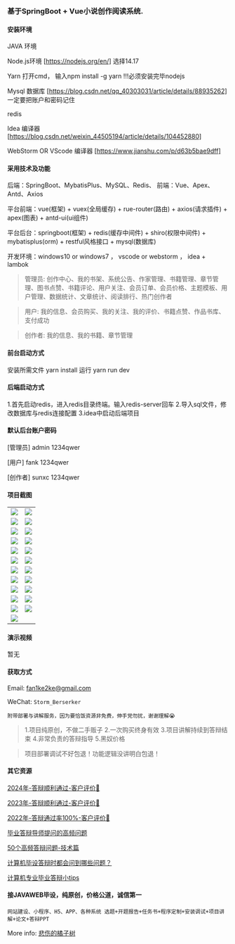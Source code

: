 ### 基于SpringBoot + Vue小说创作阅读系统.

#### 安装环境

JAVA 环境 

Node.js环境 [https://nodejs.org/en/] 选择14.17

Yarn 打开cmd， 输入npm install -g yarn !!!必须安装完毕nodejs

Mysql 数据库 [https://blog.csdn.net/qq_40303031/article/details/88935262] 一定要把账户和密码记住

redis

Idea 编译器 [https://blog.csdn.net/weixin_44505194/article/details/104452880]

WebStorm OR VScode 编译器 [https://www.jianshu.com/p/d63b5bae9dff]

#### 采用技术及功能

后端：SpringBoot、MybatisPlus、MySQL、Redis、
前端：Vue、Apex、Antd、Axios

平台前端：vue(框架) + vuex(全局缓存) + rue-router(路由) + axios(请求插件) + apex(图表)  + antd-ui(ui组件)

平台后台：springboot(框架) + redis(缓存中间件) + shiro(权限中间件) + mybatisplus(orm) + restful风格接口 + mysql(数据库)

开发环境：windows10 or windows7 ， vscode or webstorm ， idea + lambok


> 管理员: 创作中心、我的书架、系统公告、作家管理、书籍管理、章节管理、图书点赞、书籍评论、用户关注、会员订单、会员价格、主题模板、用户管理、数据统计、文章统计、阅读排行、热门创作者

> 用户: 我的信息、会员购买、我的关注、我的评价、书籍点赞、作品书库、支付成功

> 创作者: 我的信息、我的书籍、章节管理



#### 前台启动方式
安装所需文件 yarn install 
运行 yarn run dev

#### 后端启动方式

1.首先启动redis，进入redis目录终端。输入redis-server回车
2.导入sql文件，修改数据库与redis连接配置
3.idea中启动后端项目

#### 默认后台账户密码
[管理员]
admin
1234qwer

[用户]
fank
1234qwer

[创作者]
sunxc
1234qwer


#### 项目截图

|  |  |
|---------------------|---------------------|
|![](https://fank-bucket-oss.oss-cn-beijing.aliyuncs.com/img/1716713254017.png) | ![](https://fank-bucket-oss.oss-cn-beijing.aliyuncs.com/img/1716713438672.png) |
|![](https://fank-bucket-oss.oss-cn-beijing.aliyuncs.com/img/1716713228264.png) | ![](https://fank-bucket-oss.oss-cn-beijing.aliyuncs.com/img/1716713418100.png) |
|![](https://fank-bucket-oss.oss-cn-beijing.aliyuncs.com/img/1716713209726.png) | ![](https://fank-bucket-oss.oss-cn-beijing.aliyuncs.com/img/1716713370545.png) |
|![](https://fank-bucket-oss.oss-cn-beijing.aliyuncs.com/img/1716713191236.png) | ![](https://fank-bucket-oss.oss-cn-beijing.aliyuncs.com/img/1716713361539.png) |
|![](https://fank-bucket-oss.oss-cn-beijing.aliyuncs.com/img/1716713177495.png) | ![](https://fank-bucket-oss.oss-cn-beijing.aliyuncs.com/img/1716713348898.png) |
|![](https://fank-bucket-oss.oss-cn-beijing.aliyuncs.com/img/1716713154162.png) | ![](https://fank-bucket-oss.oss-cn-beijing.aliyuncs.com/img/1716713335091.png) |
|![](https://fank-bucket-oss.oss-cn-beijing.aliyuncs.com/img/1716712989080.png) | ![](https://fank-bucket-oss.oss-cn-beijing.aliyuncs.com/img/1716713322062.png) |
|![](https://fank-bucket-oss.oss-cn-beijing.aliyuncs.com/img/1716713524981.png) | ![](https://fank-bucket-oss.oss-cn-beijing.aliyuncs.com/img/1716713308555.png) |
|![](https://fank-bucket-oss.oss-cn-beijing.aliyuncs.com/img/1716713511012.png) | ![](https://fank-bucket-oss.oss-cn-beijing.aliyuncs.com/img/1716713290464.png) |
|![](https://fank-bucket-oss.oss-cn-beijing.aliyuncs.com/img/1716713481538.png) | ![](https://fank-bucket-oss.oss-cn-beijing.aliyuncs.com/img/1716713280003.png) |
|![](https://fank-bucket-oss.oss-cn-beijing.aliyuncs.com/img/1716713471599.png) | ![](https://fank-bucket-oss.oss-cn-beijing.aliyuncs.com/img/1716713271319.png) |
| ![](https://fank-bucket-oss.oss-cn-beijing.aliyuncs.com/work/936e9baf53eb9a217af4f89c616dc19.png) |

#### 演示视频

暂无

#### 获取方式

Email: fan1ke2ke@gmail.com

WeChat: `Storm_Berserker`

`附带部署与讲解服务，因为要恰饭资源非免费，伸手党勿扰，谢谢理解😭`

> 1.项目纯原创，不做二手贩子 2.一次购买终身有效 3.项目讲解持续到答辩结束 4.非常负责的答辩指导 5.黑奴价格

> 项目部署调试不好包退！功能逻辑没讲明白包退！

#### 其它资源

[2024年-答辩顺利通过-客户评价👻](https://berserker287.github.io/2024/06/06/2024%E5%B9%B4%E7%AD%94%E8%BE%A9%E9%A1%BA%E5%88%A9%E9%80%9A%E8%BF%87/)

[2023年-答辩顺利通过-客户评价🐢](https://berserker287.github.io/2023/06/14/2023%E5%B9%B4%E7%AD%94%E8%BE%A9%E9%A1%BA%E5%88%A9%E9%80%9A%E8%BF%87/)

[2022年-答辩通过率100%-客户评价🐣](https://berserker287.github.io/2022/05/25/%E9%A1%B9%E7%9B%AE%E4%BA%A4%E6%98%93%E8%AE%B0%E5%BD%95/)

[毕业答辩导师提问的高频问题](https://berserker287.github.io/2023/06/13/%E6%AF%95%E4%B8%9A%E7%AD%94%E8%BE%A9%E5%AF%BC%E5%B8%88%E6%8F%90%E9%97%AE%E7%9A%84%E9%AB%98%E9%A2%91%E9%97%AE%E9%A2%98/)

[50个高频答辩问题-技术篇](https://berserker287.github.io/2023/06/13/50%E4%B8%AA%E9%AB%98%E9%A2%91%E7%AD%94%E8%BE%A9%E9%97%AE%E9%A2%98-%E6%8A%80%E6%9C%AF%E7%AF%87/)

[计算机毕设答辩时都会问到哪些问题？](https://www.zhihu.com/question/31020988)

[计算机专业毕业答辩小tips](https://zhuanlan.zhihu.com/p/145911029)


#### 接JAVAWEB毕设，纯原创，价格公道，诚信第一

`网站建设、小程序、H5、APP、各种系统 选题+开题报告+任务书+程序定制+安装调试+项目讲解+论文+答辩PPT`

More info: [悲伤的橘子树](https://berserker287.github.io/)
